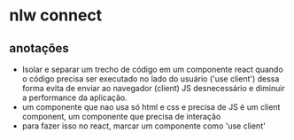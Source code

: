 # nlw connect

## anotações

- Isolar e separar um trecho de código em um componente react quando o código precisa ser executado no lado do usuário ('use client') dessa forma evita de enviar ao navegador (client) JS desnecessário e diminuir a performance da aplicação.
- um componente que nao usa só html e css e precisa de JS é um client component, um componente que precisa de interação
- para fazer isso no react, marcar um componente como 'use client'
